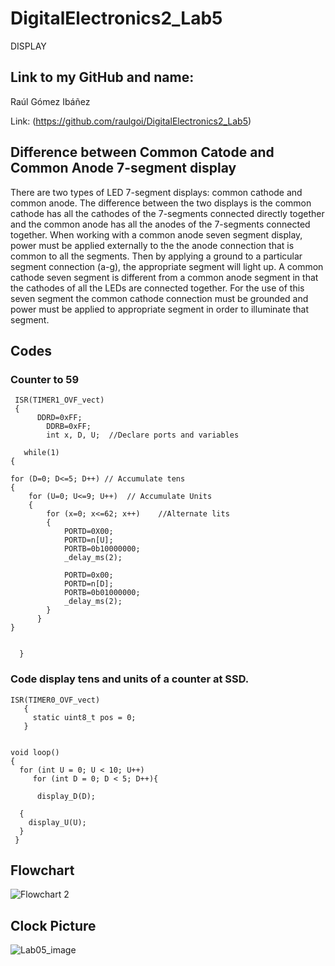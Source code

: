 # DigitalElectronics2_Lab5
DISPLAY

## Link to my GitHub and name:

Raúl Gómez Ibáñez

Link: (https://github.com/raulgoi/DigitalElectronics2_Lab5)

## Difference between Common Catode and Common Anode 7-segment display

There are two types of LED 7-segment displays: common cathode and common anode. The difference between the two displays is the common cathode has all the cathodes of the 7-segments connected directly together and the common anode has all the anodes of the 7-segments connected together.
When working with a common anode seven segment display, power must be applied externally to the the anode connection that is common to all the segments. Then by applying a ground to a particular segment connection (a-g), the appropriate segment will light up.
A common cathode seven segment is different from a common anode segment in that the cathodes of all the LEDs are connected together. For the use of this seven segment the common cathode connection must be grounded and power must be applied to appropriate segment in order to illuminate that segment.

## Codes

### Counter to 59

   
     ISR(TIMER1_OVF_vect)
     {
          DDRD=0xFF;    
	        DDRB=0xFF;	
	        int x, D, U;  //Declare ports and variables
       
       while(1)
    {  	
		
	for (D=0; D<=5; D++) // Accumulate tens 
	{
		for (U=0; U<=9; U++)  // Accumulate Units
		{
			for (x=0; x<=62; x++)    //Alternate lits
			{
				PORTD=0X00;  
				PORTD=n[U];    
				PORTB=0b10000000;  
				_delay_ms(2);   
				
				PORTD=0x00;  
				PORTD=n[D];  
				PORTB=0b01000000;  
				_delay_ms(2);   
		  	}
		  }
   	}
	

      }
      

### Code display tens and units of a counter at SSD.

    ISR(TIMER0_OVF_vect)
       {
         static uint8_t pos = 0;
       }


    void loop()
    {
      for (int U = 0; U < 10; U++)
         for (int D = 0; D < 5; D++){
     
          display_D(D);

      {
        display_U(U);
      }
     }


## Flowchart

![Flowchart 2](https://user-images.githubusercontent.com/91128806/138856084-5ee5ca66-11c0-4f3e-8843-fbef738294db.png)



## Clock Picture


![Lab05_image](https://user-images.githubusercontent.com/91128806/138852184-34673bc1-c324-4f2b-a215-439f80d4c6c8.png)
